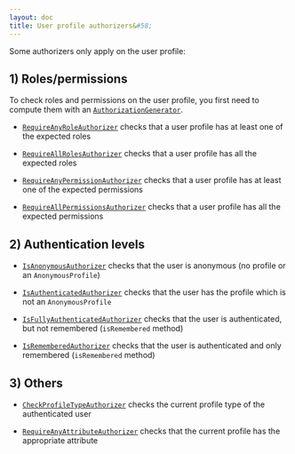 ```yaml
---
layout: doc
title: User profile authorizers&#58;
---
```


Some authorizers only apply on the user profile:

## 1) Roles/permissions

To check roles and permissions on the user profile, you first need to compute them with an [`AuthorizationGenerator`](clients.html#compute-roles-and-permissions).

- [`RequireAnyRoleAuthorizer`](https://github.com/pac4j/pac4j/blob/master/pac4j-core/src/main/java/org/pac4j/core/authorization/authorizer/RequireAnyRoleAuthorizer.java) checks that a user profile has at least one of the expected roles

- [`RequireAllRolesAuthorizer`](https://github.com/pac4j/pac4j/blob/master/pac4j-core/src/main/java/org/pac4j/core/authorization/authorizer/RequireAllRolesAuthorizer.java) checks that a user profile has all the expected roles

- [`RequireAnyPermissionAuthorizer`](https://github.com/pac4j/pac4j/blob/master/pac4j-core/src/main/java/org/pac4j/core/authorization/authorizer/RequireAnyPermissionAuthorizer.java) checks that a user profile has at least one of the expected permissions

- [`RequireAllPermissionsAuthorizer`](https://github.com/pac4j/pac4j/blob/master/pac4j-core/src/main/java/org/pac4j/core/authorization/authorizer/RequireAllPermissionsAuthorizer.java) checks that a user profile has all the expected permissions


## 2) Authentication levels

- [`IsAnonymousAuthorizer`](https://github.com/pac4j/pac4j/blob/master/pac4j-core/src/main/java/org/pac4j/core/authorization/authorizer/IsAnonymousAuthorizer.java) checks that the user is anonymous (no profile or an `AnonymousProfile`)

- [`IsAuthenticatedAuthorizer`](https://github.com/pac4j/pac4j/blob/master/pac4j-core/src/main/java/org/pac4j/core/authorization/authorizer/IsAuthenticatedAuthorizer.java) checks that the user has the profile which is not an `AnonymousProfile`

- [`IsFullyAuthenticatedAuthorizer`](https://github.com/pac4j/pac4j/blob/master/pac4j-core/src/main/java/org/pac4j/core/authorization/authorizer/IsFullyAuthenticatedAuthorizer.java) checks that the user is authenticated, but not remembered (`isRemembered` method)

- [`IsRememberedAuthorizer`](https://github.com/pac4j/pac4j/blob/master/pac4j-core/src/main/java/org/pac4j/core/authorization/authorizer/IsRememberedAuthorizer.java) checks that the user is authenticated and only remembered (`isRemembered` method)


## 3) Others

- [`CheckProfileTypeAuthorizer`](https://github.com/pac4j/pac4j/blob/master/pac4j-core/src/main/java/org/pac4j/core/authorization/authorizer/CheckProfileTypeAuthorizer.java) checks the current profile type of the authenticated user

- [`RequireAnyAttributeAuthorizer`](https://github.com/pac4j/pac4j/blob/master/pac4j-core/src/main/java/org/pac4j/core/authorization/authorizer/RequireAnyAttributeAuthorizer.java) checks that the current profile has the appropriate attribute
